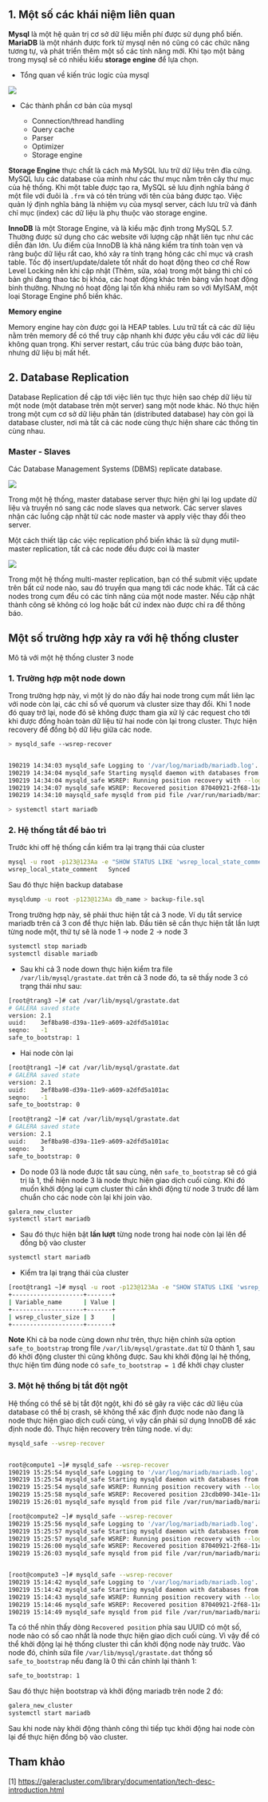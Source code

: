 ## 1. Một số các khái niệm liên quan

**Mysql** là một hệ quản trị cơ sở dữ liệu miễn phí được sử dụng phổ biến. **MariaDB** là một nhánh được fork từ mysql nên nó cũng có các chức năng tương tự, và phát triển thêm một số các tính năng mới. Khi tạo một bảng trong mysql sẽ có  nhiều  kiểu **storage engine** để lựa chọn.

* Tổng quan về kiến trúc logic của mysql

<img src="../../../img/123.png">

* Các thành phần cơ bản của mysql

	* Connection/thread handling
	* Query cache
	* Parser
	* Optimizer
	* Storage engine

**Storage Engine** thực chất là cách mà MySQL lưu trữ dữ liệu trên đĩa cứng. MySQL lưu các database của mình như các thư mục nằm trên cây thư mục của hệ thống. Khi một table được tạo ra, MySQL sẽ lưu định nghĩa bảng ở một file với đuôi là `.frm` và có tên trùng với tên của bảng được tạo. Việc quản lý định nghĩa bảng là nhiệm vụ của mysql server, cách lưu trữ và đánh chỉ mục (index) các dữ liệu là phụ thuộc vào storage engine.


**InnoDB** là một Storage Engine, và là kiểu mặc định trong MySQL 5.7. Thường được sử dụng cho các website với lượng cập nhật liên tục như các diễn đàn lớn. Ưu điểm  của InnoDB là khả năng kiểm tra tính toàn vẹn và ràng buộc dữ liệu rất cao, khó xảy ra tính trạng hỏng các chỉ mục và crash table. Tốc độ insert/update/dalete tốt nhất do hoạt động theo cơ chế Row Level Locking nên khi cập nhật (Thêm, sửa, xóa) trong một bảng thì chỉ có bản ghi đang thao tác bị khóa, các hoạt động khác trên bảng vẫn hoạt động bình thường. Nhưng nó hoạt động lại tốn khá nhiều ram so với MyISAM, một loại Storage Engine phổ biến khác.

**Memory engine** 

Memory engine hay còn được gọi là HEAP tables. Lưu trữ tất cả các dữ liệu nằm trên memory để có thể truy cập nhanh  khi được yêu cầu với các dữ liệu không quan trọng. Khi server restart, cấu trúc của bảng được bảo toàn, nhưng dữ liệu bị mất hết.

## 2. Database Replication

Database Replication đề cập tới việc liên tục thực hiện sao chép dữ liệu từ một node (một database trên một server) sang một node khác. Nó thực hiện trong một cụm cơ sở dữ liệu phân tán (distributed database) hay còn gọi là database cluster, nơi mà tất cả các node cùng thực hiện share các thông tin cùng nhau.

### Master - Slaves

Các  Database Management Systems (DBMS) replicate database.

<img src="../../../img/124.png">

Trong một hệ thống, master database server thực hiện ghi lại log update dữ liệu và truyền nó sang các node slaves qua network. Các server slaves nhận các luồng cập nhật từ các node master và apply việc thay đổi theo server.

Một cách thiết lập các việc replication phổ biến khác là sử dụng mutil-master replication, tất cả các node đều được coi là master

<img src="../../../img/127.png">

Trong một hệ thống multi-master replication, bạn có thể submit việc update trên bất cứ node nào, sau đó truyền qua mạng tới các node khác. Tất cả các nodes trong cụm đều có các tính năng của một node master. Nếu cập nhật thành công sẽ không có log hoặc bất cứ index nào được chỉ ra để thông báo.







## Một số trường hợp xảy ra với hệ thống cluster

Mô tả với một hệ thống cluster 3 node 

### 1. Trường hợp một node down

Trong trường hợp này, vì một lý do nào đấy hai node trong cụm mất liên lạc với node còn lại, các chỉ số về quorum và cluster size thay đổi. Khi 1 node đó quay trở lại, node đó sẽ không được tham gia xử lý các request cho tới khi được đồng hoàn toàn dữ liệu từ hai node còn lại trong cluster. Thực hiện recovery để đồng bộ dữ liệu giữa các node.

```sh
> mysqld_safe --wsrep-recover


190219 14:34:03 mysqld_safe Logging to '/var/log/mariadb/mariadb.log'.
190219 14:34:04 mysqld_safe Starting mysqld daemon with databases from /var/lib/mysql
190219 14:34:04 mysqld_safe WSREP: Running position recovery with --log_error='/var/lib/mysql/wsrep_recovery.35lHqP' --pid-file='/var/lib/mysql/cinder-recover.pid'
190219 14:34:07 mysqld_safe WSREP: Recovered position 87040921-2f68-11e9-ac2c-ebc5b57ed5ac:4
190219 14:34:10 maysqld_safe mysqld from pid file /var/run/mariadb/mariadb.pid ended

> systemctl start mariadb
```



### 2. Hệ thống tắt để bảo trì 

Trước khi off hệ thống cần kiểm tra lại trạng thái của cluster

```sh
mysql -u root -p123@123Aa -e "SHOW STATUS LIKE 'wsrep_local_state_comment'"
wsrep_local_state_comment	Synced
```

Sau đó thực hiện backup database

```sh
mysqldump -u root -p123@123Aa db_name > backup-file.sql
```

Trong trường hợp này, sẽ phải thưc hiện tắt cả 3 node. Ví dụ tắt service mariadb trên cả 3 con để thực hiện lab. Đầu tiên sẽ cần thực hiện tắt lần lượt từng node một, thứ tự sẽ là node 1 -> node 2 -> node 3

```sh
systemctl stop mariadb
systemctl disable mariadb
```

* Sau khi cả 3 node down thực hiện kiểm tra file `/var/lib/mysql/grastate.dat` trên cả 3 node đó, ta sẽ thấy node 3 có trạng thái như sau:

```sh
[root@trang3 ~]# cat /var/lib/mysql/grastate.dat
# GALERA saved state
version: 2.1
uuid:    3ef8ba98-d39a-11e9-a609-a2dfd5a101ac
seqno:   -1
safe_to_bootstrap: 1
```

* Hai node còn lại 

```sh
[root@trang1 ~]# cat /var/lib/mysql/grastate.dat
# GALERA saved state
version: 2.1
uuid:    3ef8ba98-d39a-11e9-a609-a2dfd5a101ac
seqno:   -1
safe_to_bootstrap: 0

[root@trang2 ~]# cat /var/lib/mysql/grastate.dat
# GALERA saved state
version: 2.1
uuid:    3ef8ba98-d39a-11e9-a609-a2dfd5a101ac
seqno:   3
safe_to_bootstrap: 0
```

* Do node 03 là node được tắt sau cùng, nên `safe_to_bootstrap` sẽ có giá trị là 1, thể hiện node 3 là node thực hiện giao dịch cuối cùng. Khi đó muốn khởi động lại cụm cluster thì cần khởi động từ node 3 trước để làm chuẩn cho các node còn lại khi join vào.

```sh
galera_new_cluster
systemctl start mariadb 
```

* Sau đó thực hiện bật **lần lượt** từng node trong hai node còn lại lên để đồng bộ vào cluster

```sh
systemctl start mariadb 
```

* Kiểm tra lại trạng thái của cluster

```sh
[root@trang1 ~]# mysql -u root -p123@123Aa -e "SHOW STATUS LIKE 'wsrep_cluster_size'"
+--------------------+-------+
| Variable_name      | Value |
+--------------------+-------+
| wsrep_cluster_size | 3     |
+--------------------+-------+
```

**Note** Khi cả ba node cùng down như trên, thực hiện chỉnh sửa option `safe_to_bootstrap` trong file `/var/lib/mysql/grastate.dat` từ 0 thành 1, sau đó khởi động cluster thì cũng không được. Sau khi khởi động lại hệ thống, thực hiện tìm đúng node có `safe_to_bootstrap = 1` để khởi chạy cluster


### 3. Một hệ thống bị tắt đột ngột

Hệ thống có thể sẽ bị tắt đột ngột, khi đó sẽ gây ra việc các dữ liệu của database có thể bị crash, sẽ không thể xác định được node nào đang là node thực hiện giao dịch cuối cùng, vì vậy cần phải sử dụng InnoDB để xác định node đó. Thực hiện recovery trên từng node. ví dụ:

```sh
mysqld_safe --wsrep-recover


root@compute1 ~]# mysqld_safe --wsrep-recover
190219 15:25:54 mysqld_safe Logging to '/var/log/mariadb/mariadb.log'.
190219 15:25:54 mysqld_safe Starting mysqld daemon with databases from /var/lib/mysql
190219 15:25:54 mysqld_safe WSREP: Running position recovery with --log_error='/var/lib/mysql/wsrep_recovery.m7iAwK' --pid-file='/var/lib/mysql/compute1-recover.pid'
190219 15:25:58 mysqld_safe WSREP: Recovered position 23cdb090-341e-11e9-8d54-962d3797b484:0
190219 15:26:01 mysqld_safe mysqld from pid file /var/run/mariadb/mariadb.pid ended

[root@compute2 ~]# mysqld_safe --wsrep-recover
190219 15:25:56 mysqld_safe Logging to '/var/log/mariadb/mariadb.log'.
190219 15:25:57 mysqld_safe Starting mysqld daemon with databases from /var/lib/mysql
190219 15:25:57 mysqld_safe WSREP: Running position recovery with --log_error='/var/lib/mysql/wsrep_recovery.SUcctM' --pid-file='/var/lib/mysql/compute2-recover.pid'
190219 15:26:00 mysqld_safe WSREP: Recovered position 87040921-2f68-11e9-ac2c-ebc5b57ed5ac:5
190219 15:26:03 mysqld_safe mysqld from pid file /var/run/mariadb/mariadb.pid ended


[root@compute3 ~]# mysqld_safe --wsrep-recover
190219 15:14:42 mysqld_safe Logging to '/var/log/mariadb/mariadb.log'.
190219 15:14:42 mysqld_safe Starting mysqld daemon with databases from /var/lib/mysql
190219 15:14:43 mysqld_safe WSREP: Running position recovery with --log_error='/var/lib/mysql/wsrep_recovery.LCxeHy' --pid-file='/var/lib/mysql/cinder-recover.pid'
190219 15:14:46 mysqld_safe WSREP: Recovered position 87040921-2f68-11e9-ac2c-ebc5b57ed5ac:4
190219 15:14:49 mysqld_safe mysqld from pid file /var/run/mariadb/mariadb.pid ended
```

Ta có thể nhìn thấy dòng `Recovered position` phía sau UUID có một số, node nào có số cao nhất là node thực hiện giao dịch cuối cùng. Vì vậy để có thể khởi động lại hệ thống cluster thì cần khởi động node này trước. Vào node đó, chỉnh sửa file `/var/lib/mysql/grastate.dat` thống số `safe_to_bootstrap` nếu đang là 0 thì cần chỉnh lại thành 1:

```sh
safe_to_bootstrap: 1
```

Sau đó thực hiện bootstrap và khởi động mariadb trên node 2 đó:

```sh
galera_new_cluster
systemctl start mariadb
```

Sau khi node này khởi động thành công thì tiếp tục khởi động hai node còn lại để thực hiện đồng bộ vào cluster.


## Tham khảo

[1] https://galeracluster.com/library/documentation/tech-desc-introduction.html












 